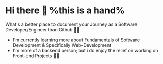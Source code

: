 # Hi there &#128075; %this is a hand%

  What's a better place to document your Journey as a Software Developer/Engineer than Github 👨‍💻
  -  I'm currently learning more about Fundamentals of Software Development & Specifically Web-Development
  -  I'm more of a backend person; but i do enjoy the relief on working on Front-end Projects 👨‍🎨
